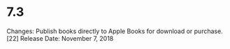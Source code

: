 # 7.3

Changes: Publish books directly to Apple Books for download or purchase.[22]
Release Date: November 7, 2018